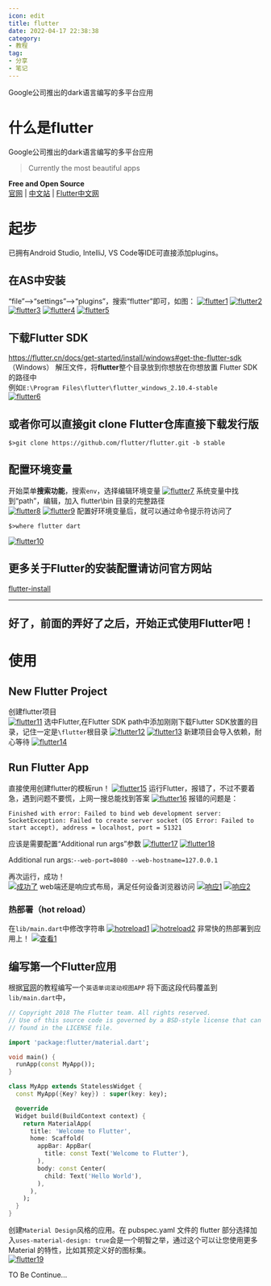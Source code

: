 ```yaml
---
icon: edit
title: flutter
date: 2022-04-17 22:38:38
category:
- 教程
tag:
- 分享
- 笔记
---
```

Google公司推出的dark语言编写的多平台应用
<!-- more -->
# 什么是flutter
Google公司推出的dark语言编写的多平台应用
> Currently the most beautiful apps  

**Free and Open Source**  
[官网](https://flutter.dev/) | [中文站](https://flutter.cn/) | [Flutter中文网](https://flutterchina.club/)
# 起步
已拥有Android Studio, IntelliJ, VS Code等IDE可直接添加plugins。  
## 在AS中安装
“file”-->“settings”-->“plugins”，搜索“flutter”即可，如图：
[![flutter1](https://s1.ax1x.com/2022/04/18/LaJ2If.png)](https://imgtu.com/i/LaJ2If)
[![flutter2](https://s1.ax1x.com/2022/04/18/LaJhRg.png)](https://imgtu.com/i/LaJhRg)
[![flutter3](https://s1.ax1x.com/2022/04/18/LaJWi8.png)](https://imgtu.com/i/LaJWi8)
[![flutter4](https://s1.ax1x.com/2022/04/18/LaJgdP.png)](https://imgtu.com/i/LaJgdP)
[![flutter5](https://s1.ax1x.com/2022/04/18/LaJfJS.png)](https://imgtu.com/i/LaJfJS)
## 下载Flutter SDK
https://flutter.cn/docs/get-started/install/windows#get-the-flutter-sdk  
（Windows）
解压文件，将**flutter**整个目录放到你想放在你想放置 Flutter SDK 的路径中  
例如`E:\Program Files\flutter\flutter_windows_2.10.4-stable`  
[![flutter6](https://s1.ax1x.com/2022/04/18/LaJnaV.png)](https://imgtu.com/i/LaJnaV)

## 或者你可以直接git clone Flutter仓库直接下载发行版
```shell
$>git clone https://github.com/flutter/flutter.git -b stable
```

## 配置环境变量
开始菜单**搜索功能**，搜索`env`，选择编辑环境变量
[![flutter7](https://s1.ax1x.com/2022/04/18/LaJVrn.png)](https://imgtu.com/i/LaJVrn)
系统变量中找到“path”，编辑，加入 flutter\bin 目录的完整路径  
[![flutter8](https://s1.ax1x.com/2022/04/18/LaJZbq.png)](https://imgtu.com/i/LaJZbq)
[![flutter9](https://s1.ax1x.com/2022/04/18/LaJmV0.png)](https://imgtu.com/i/LaJmV0)
配置好环境变量后，就可以通过命令提示符访问了  
```shell
$>where flutter dart
```
[![flutter10](https://s1.ax1x.com/2022/04/18/LaJl24.png)](https://imgtu.com/i/LaJl24)


## 更多关于Flutter的安装配置请访问官方网站
[flutter-install](https://flutter.cn/docs/get-started/install)

<hr/>

## 好了，前面的弄好了之后，开始正式使用Flutter吧！
# 使用
## New Flutter Project
创建flutter项目  
[![flutter11](https://s1.ax1x.com/2022/04/18/LaJQGF.png)](https://imgtu.com/i/LaJQGF)
选中Flutter,在Flutter SDK path中添加刚刚下载Flutter SDK放置的目录，记住一定是`\flutter`根目录
[![flutter12](https://s1.ax1x.com/2022/04/18/LaJMPU.png)](https://imgtu.com/i/LaJMPU)
[![flutter13](https://s1.ax1x.com/2022/04/18/LaJ1xJ.png)](https://imgtu.com/i/LaJ1xJ)
新建项目会导入依赖，耐心等待
[![flutter14](https://s1.ax1x.com/2022/04/18/LaJ8M9.png)](https://imgtu.com/i/LaJ8M9)
## Run Flutter App
直接使用创建flutter的模板run！
[![flutter15](https://s1.ax1x.com/2022/04/18/LaJGrR.png)](https://imgtu.com/i/LaJGrR)
运行Flutter，报错了，不过不要着急，遇到问题不要慌，上网一搜总能找到答案
[![flutter16](https://s1.ax1x.com/2022/04/18/LaJJq1.png)](https://imgtu.com/i/LaJJq1)
报错的问题是：
```
Finished with error: Failed to bind web development server:
SocketException: Failed to create server socket (OS Error: Failed to start accept), address = localhost, port = 51321
```
应该是需要配置“Additional run args”参数
[![flutter17](https://s1.ax1x.com/2022/04/18/LaJtVx.png)](https://imgtu.com/i/LaJtVx)
[![flutter18](https://s1.ax1x.com/2022/04/18/LaJNa6.png)](https://imgtu.com/i/LaJNa6)

Additional run args:`--web-port=8080 --web-hostname=127.0.0.1`  

再次运行，成功！  
[![成功了](https://s1.ax1x.com/2022/04/18/LaJBxH.png)](https://imgtu.com/i/LaJBxH)
web端还是响应式布局，满足任何设备浏览器访问
[![响应1](https://s1.ax1x.com/2022/04/18/LaJrMd.png)](https://imgtu.com/i/LaJrMd)
[![响应2](https://s1.ax1x.com/2022/04/18/LaJssA.png)](https://imgtu.com/i/LaJssA)
### 热部署（hot reload）
在`lib/main.dart`中修改字符串
[![hotreload1](https://s1.ax1x.com/2022/04/18/LaJdPO.png)](https://imgtu.com/i/LaJdPO)
[![hotreload2](https://s1.ax1x.com/2022/04/18/LaJ0Re.png)](https://imgtu.com/i/LaJ0Re)
非常快的热部署到应用上！
[![查看1](https://s1.ax1x.com/2022/04/18/LaJwGD.png)](https://imgtu.com/i/LaJwGD)

## 编写第一个Flutter应用
根据[官网](https://flutter.cn/docs/get-started/codelab)的教程编写一个`英语单词滚动视图APP` 
将下面这段代码覆盖到`lib/main.dart`中，
```dart
// Copyright 2018 The Flutter team. All rights reserved.
// Use of this source code is governed by a BSD-style license that can be
// found in the LICENSE file.

import 'package:flutter/material.dart';

void main() {
  runApp(const MyApp());
}

class MyApp extends StatelessWidget {
  const MyApp({Key? key}) : super(key: key);

  @override
  Widget build(BuildContext context) {
    return MaterialApp(
      title: 'Welcome to Flutter',
      home: Scaffold(
        appBar: AppBar(
          title: const Text('Welcome to Flutter'),
        ),
        body: const Center(
          child: Text('Hello World'),
        ),
      ),
    );
  }
}
```
创建`Material Design`风格的应用。在 pubspec.yaml 文件的 flutter 部分选择加入`uses-material-design: true`会是一个明智之举，通过这个可以让您使用更多 Material 的特性，比如其预定义好的图标集。  
[![flutter19](https://s1.ax1x.com/2022/04/18/LaJUIK.png)](https://imgtu.com/i/LaJUIK)


TO Be Continue...